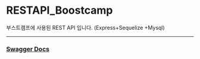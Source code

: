 # RESTAPI_Boostcamp
부스트캠프에 사용된 REST API 입니다. (Express+Sequelize +Mysql)


-----------------------
### [Swagger Docs](http://54.180.113.135/api-docs/)
